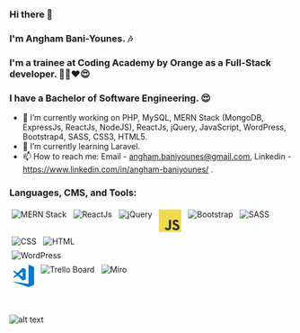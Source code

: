 ### Hi there 👋
### I'm Angham Bani-Younes. 🎶
### I'm a trainee at Coding Academy by Orange as a Full-Stack developer. 👩‍💻❤😍
### I have a Bachelor of Software Engineering. 😍
<!--
**Angham-Baniyounes/Angham-Baniyounes** is a ✨ _special_ ✨ repository because its `README.md` (this file) appears on your GitHub profile.
Here are some ideas to get you started:
-->
- 🔭 I’m currently working on PHP, MySQL, MERN Stack (MongoDB, ExpressJs, ReactJs, NodeJS), ReactJs, jQuery, JavaScript, WordPress, Bootstrap4, SASS, CSS3, HTML5.
- 🌱 I’m currently learning Laravel.
- 📫 How to reach me: Email - angham.baniyounes@gmail.com, Linkedin - https://www.linkedin.com/in/angham-baniyounes/ .
### Languages, CMS, and Tools:
<p>
<img src="https://upload.wikimedia.org/wikipedia/commons/9/94/MERN-logo.png" alt="MERN Stack" height="40" style="vertical-align:top; margin:4px" />
<img src="https://reactjs.org/logo-og.png" alt="ReactJs" height="40" style="vertical-align:top; margin:4px"/>
<img src="https://upload.wikimedia.org/wikipedia/commons/thumb/d/d3/Logo_jQuery.svg/1200px-Logo_jQuery.svg.png" alt="jQuery" height="40" style="vertical-align:top; margin:4px"/>
<img src="https://raw.githubusercontent.com/github/explore/80688e429a7d4ef2fca1e82350fe8e3517d3494d/topics/javascript/javascript.png" alt="Javascript" height="40" style="vertical-align:top; margin:4px">
<img src="https://miro.medium.com/max/320/0*_rAD9NgK7l6KSlNc.png" alt="Bootstrap" height="40" style="vertical-align:top; margin:4px"/>
<img src="https://blog.alexdevero.com/wp-content/uploads/2015/03/sass-logo.jpg" alt="SASS" height="40" style="vertical-align:top; margin:4px"/>
<img src="https://encrypted-tbn0.gstatic.com/images?q=tbn:ANd9GcTkNeaI9Ha9tndAx_eXhxWBACreEp3wmBBB5Q&usqp=CAU" alt="CSS" height="40" style="vertical-align:top; margin:4px"/>
<img src="https://i.stack.imgur.com/PgcSR.png" alt="HTML" height="40" style="vertical-align:top; margin:4px"/>
<br />
<img src="https://themeskills.com/wp-content/uploads/2019/04/wordpress-logo-blue.png" alt="WordPress" height="40" style="vertical-align:top; margin:4px">
<br />
<img src="https://raw.githubusercontent.com/github/explore/80688e429a7d4ef2fca1e82350fe8e3517d3494d/topics/visual-studio-code/visual-studio-code.png" alt="VS Code" height="40" style="vertical-align:top; margin:4px">
<img src="https://d2k1ftgv7pobq7.cloudfront.net/meta/u/res/images/brand-assets/Logos/0099ec3754bf473d2bbf317204ab6fea/trello-logo-blue.png" alt="Trello Board" height="40" style="vertical-align:top; margin:4px">
<img src="https://rosenfeldmedia.com/enterprise2020/wp-content/uploads/sites/4/2020/08/miro-logo600x600.png" alt="Miro" height="40" style="vertical-align:top; margin:4px">
</p>

<!--
<a href="https://github.com/Angham-Baniyounes">
 <img align="center" src="https://github-readme-stats.vercel.app/api/top-langs/?username=Angham-Baniyounes&theme=light&hide_langs_below=1"/>
</a>
-->
<br>
<!--
<a href="https://github.com/Angham-Baniyounes">
 <img align="center" src="https://github-readme-stats.vercel.app/api?username=Angham-Baniyounes&show_icons=true&theme=light&line_height=27" alt="Your's github stats"/>
</a>
-->

![alt text](https://i.pinimg.com/originals/a7/8b/38/a78b383ad23b2e299930215d6a7093c6.gif)
